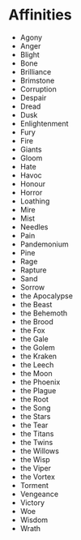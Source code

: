 # Affinities

* Agony
* Anger
* Blight
* Bone
* Brilliance
* Brimstone
* Corruption
* Despair
* Dread
* Dusk
* Enlightenment
* Fury
* Fire
* Giants
* Gloom
* Hate
* Havoc
* Honour
* Horror
* Loathing
* Mire
* Mist
* Needles
* Pain
* Pandemonium
* Pine
* Rage
* Rapture
* Sand
* Sorrow
* the Apocalypse
* the Beast
* the Behemoth
* the Brood
* the Fox
* the Gale
* the Golem
* the Kraken
* the Leech
* the Moon
* the Phoenix
* the Plague
* the Root
* the Song
* the Stars
* the Tear
* the Titans
* the Twins
* the Willows
* the Wisp
* the Viper
* the Vortex
* Torment
* Vengeance
* Victory
* Woe
* Wisdom
* Wrath

